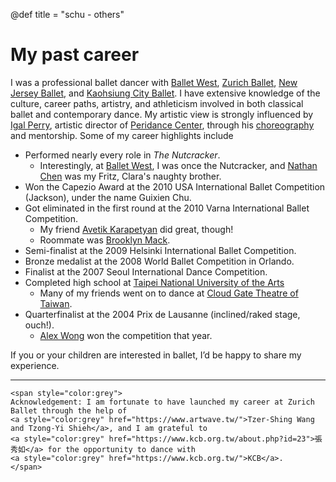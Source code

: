 @def title = "schu - others"

# My past career

I was a professional ballet dancer with [Ballet West](https://www.balletwest.org/), [Zurich Ballet](https://www.opernhaus.ch/en/), [New Jersey Ballet](https://www.njballet.org/), and [Kaohsiung City Ballet](https://www.kcb.org.tw/). I have extensive knowledge of the culture, career paths, artistry, and athleticism involved in both classical ballet and contemporary dance. My artistic view is strongly influenced by [Igal Perry](https://www.peridance.com/facprofile.cfm?FID=1&name=Igal%20Perry%20_//%20Artistic%20Director), artistic director of [Peridance Center](https://www.peridance.com/), through his [choreography](https://www.peridancecontemporary.org/igal-perry-repertory) and mentorship. Some of my career highlights include

- Performed nearly every role in *The Nutcracker*.
    - Interestingly, at [Ballet West](https://www.balletwest.org/), I was once the Nutcracker, and [Nathan Chen](https://en.wikipedia.org/wiki/Nathan_Chen) was my Fritz, Clara's naughty brother.
- Won the Capezio Award at the 2010 USA International Ballet Competition (Jackson), under the name Guixien Chu. 
- Got eliminated in the first round at the 2010 Varna International Ballet Competition. 
    - My friend [Avetik Karapetyan](https://www.youtube.com/@avcarvest) did great, though!
    - Roommate was [Brooklyn Mack](https://en.wikipedia.org/wiki/Brooklyn_Mack).
- Semi-finalist at the 2009 Helsinki International Ballet Competition.
- Bronze medalist at the 2008 World Ballet Competition in Orlando.
- Finalist at the 2007 Seoul International Dance Competition.
- Completed high school at [Taipei National University of the Arts](https://w3.tnua.edu.tw/)
    - Many of my friends went on to dance at [Cloud Gate Theatre of Taiwan](https://www.cloudgate.org.tw/en/cg).
- Quarterfinalist at the 2004 Prix de Lausanne (inclined/raked stage, ouch!).
    - [Alex Wong](https://www.imdb.com/name/nm3940692/) won the competition that year.


If you or your children are interested in ballet, I’d be happy to share my experience.

----- 
~~~
<span style="color:grey">
Acknowledgement: I am fortunate to have launched my career at Zurich Ballet through the help of 
<a style="color:grey" href="https://www.artwave.tw/">Tzer-Shing Wang and Tzong-Yi Shieh</a>, and I am grateful to 
<a style="color:grey" href="https://www.kcb.org.tw/about.php?id=23">張秀如</a> for the opportunity to dance with 
<a style="color:grey" href="https://www.kcb.org.tw/">KCB</a>.
</span>
~~~